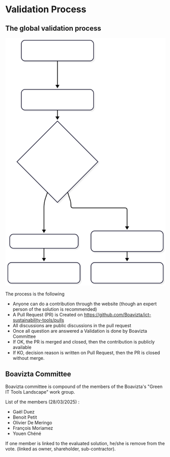 # Validation Process

## The global validation process

![Contribution validation process Diagram](https://raw.githubusercontent.com/Boavizta/ict-sustainability-tools/refs/heads/main/ictst/texts/validation_flow_chart.svg)

The process is the following

- Anyone can do a contribution through the website (though an expert person of the solution is recommended)
- A Pull Request (PR)  is Created on https://github.com/Boavizta/ict-sustainability-tools/pulls
- All discussions are public discussions in the pull request
- Once all question are answered a Validation is done by Boavizta Committee 
- If OK, the PR is merged and closed, then the contribution is publicly available 
- If KO, decision reason is written on Pull Request, then the PR is closed without merge.

## Boavizta Committee 

Boavizta committee is compound of the members of the Boavizta's "Green IT Tools Landscape" work group.


List of the members (28/03/2025) :

- Gaël Duez
- Benoit Petit
- Olivier De Meringo
- François Moriamez
- Youen Chéné

If one member is linked to the evaluated solution, he/she is remove from the vote. (linked as owner, shareholder, sub-contractor).